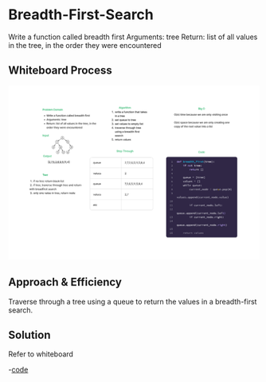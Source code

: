 # Breadth-First-Search
Write a function called breadth first
Arguments: tree
Return: list of all values in the tree, in the order they were encountered

## Whiteboard Process
![Whiteboard Picture](https://github.com/houseofpython/data-structures-and-algorithms/blob/12b65956ed0d32a28f8a5b64dd896e0fba01c184/CC%2017.jpg)

## Approach & Efficiency

Traverse through a tree using a queue to return the values in a breadth-first search.


## Solution

Refer to whiteboard

-[code](https://github.com/houseofpython/data-structures-and-algorithms/blob/40e1c84792fa412a15c885be631d1269238fcd9d/python/data_structures/breadth_first.py)
